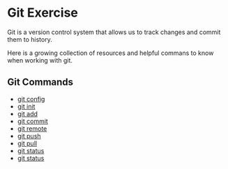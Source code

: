 # Git Exercise

Git is a version control system that allows us to track changes and commit them to history.

Here is a growing collection of resources and helpful commans to know when working with git.

## Git Commands
- [git config](./Commands/Config.md)
- [git init](./Commands/Init.md)
- [git add](./Commands/Add.md)
- [git commit](./Commands/Commit.md)
- [git remote](./Commands/Remote.md)
- [git push](./Commands/PUSH.md)
- [git pull](./Commands/Pull.md)
- [git status](./Commands/Status.md)
- [git status](./Commands/Clone.md)